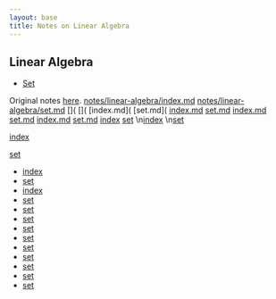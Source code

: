 ```yaml
---
layout: base
title: Notes on Linear Algebra
---
```


## Linear Algebra
- [Set](set.html)

Original notes [here](http://imechanica.org/node/19709).
[notes/linear-algebra/index.md](notes/linear-algebra/notes/linear-algebra/index.md)
[notes/linear-algebra/set.md](notes/linear-algebra/notes/linear-algebra/set.md)
[](
[](
[index.md](
[set.md](
[index.md]()
[set.md]()
[index.md](notes/linear-algebra/index.md)
[set.md](notes/linear-algebra/set.md)
[index.md](notes/linear-algebra/index.html)
[set.md](notes/linear-algebra/set.html)
[index](notes/linear-algebra/index.html)
[set](notes/linear-algebra/set.html)
\n[index](notes/linear-algebra/index.html)
\n[set](notes/linear-algebra/set.html)

[index](notes/linear-algebra/index.html)

[set](notes/linear-algebra/set.html)
- [index](notes/linear-algebra/index.html)
- [set](notes/linear-algebra/set.html)
- [index](notes/linear-algebra/index.html)
- [set](notes/linear-algebra/set.html)
- [set](notes/linear-algebra/set.html)
- [set](/notes/linear-algebra/set.html)
- [set](/notes/linear-algebra/set.html)
- [set](/notes/linear-algebra/set.html)
- [set](/notes/linear-algebra/set.html)
- [set](/notes/linear-algebra/set.html)
- [set](/notes/linear-algebra/set.html)
- [set](/notes/linear-algebra/set.html)
- [set](/notes/linear-algebra/set.html)
